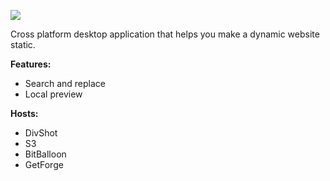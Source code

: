 ![](https://i.cloudup.com/lcFLUM_Mob.png)

Cross platform desktop application that helps you make a dynamic website static.

**Features:**
* Search and replace
* Local preview

**Hosts:**
* DivShot
* S3
* BitBalloon
* GetForge
